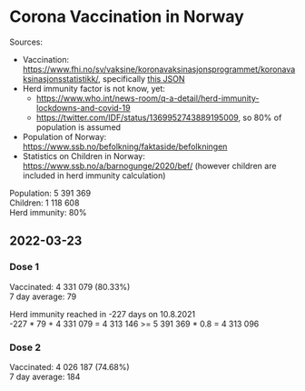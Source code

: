 # Corona Vaccination in Norway

Sources:

- Vaccination: <https://www.fhi.no/sv/vaksine/koronavaksinasjonsprogrammet/koronavaksinasjonsstatistikk/>, specifically [this JSON](https://www.fhi.no/api/chartdata/api/99119)
- Herd immunity factor is not know, yet:
  - <https://www.who.int/news-room/q-a-detail/herd-immunity-lockdowns-and-covid-19>
  - <https://twitter.com/IDF/status/1369952743889195009>, so 80% of population is assumed
- Population of Norway: <https://www.ssb.no/befolkning/faktaside/befolkningen>
- Statistics on Children in Norway: https://www.ssb.no/a/barnogunge/2020/bef/ (however children are included in herd immunity calculation)

Population: 5 391 369  
Children: 1 118 608  
Herd immunity: 80%  

## 2022-03-23

### Dose 1

Vaccinated: 4 331 079 (80.33%)  
7 day average: 79

Herd immunity reached in -227 days on 10.8.2021  
-227 * 79 + 4 331 079 = 4 313 146 >= 5 391 369 * 0.8 = 4 313 096

### Dose 2

Vaccinated: 4 026 187 (74.68%)  
7 day average: 184

